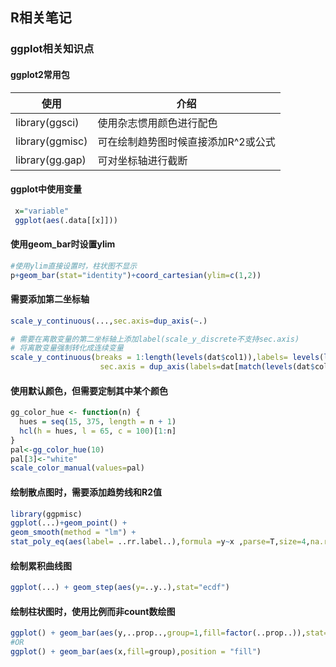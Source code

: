## R相关笔记


### ggplot相关知识点


#### ggplot2常用包

| 使用            | 介绍                                |
| --------------- | ----------------------------------- |
| library(ggsci)  | 使用杂志惯用颜色进行配色            |
| library(ggmisc) | 可在绘制趋势图时候直接添加R^2或公式 |
| library(gg.gap) | 可对坐标轴进行截断                  |

#### ggplot中使用变量
```R
 x="variable"
 ggplot(aes(.data[[x]]))
```

#### 使用geom_bar时设置ylim
```R
#使用ylim直接设置时，柱状图不显示
p+geom_bar(stat="identity")+coord_cartesian(ylim=c(1,2))
```

####  需要添加第二坐标轴
```R
scale_y_continuous(...,sec.axis=dup_axis(~.)

# 需要在离散变量的第二坐标轴上添加label(scale_y_discrete不支持sec.axis)
# 将离散变量强制转化成连续变量
scale_y_continuous(breaks = 1:length(levels(dat$col1)),labels= levels(levels(dat$col1)),
                    sec.axis = dup_axis(labels=dat[match(levels(dat$col1),dat$col1),]$col2))
```

#### 使用默认颜色，但需要定制其中某个颜色
```R
gg_color_hue <- function(n) {
  hues = seq(15, 375, length = n + 1)
  hcl(h = hues, l = 65, c = 100)[1:n]
}
pal<-gg_color_hue(10)
pal[3]<-"white"
scale_color_manual(values=pal)
```

#### 绘制散点图时，需要添加趋势线和R2值
```R
library(ggpmisc)
ggplot(...)+geom_point() +
geom_smooth(method = "lm") +
stat_poly_eq(aes(label= ..rr.label..),formula =y~x ,parse=T,size=4,na.rm=T)
```

#### 绘制累积曲线图
```R
ggplot(...) + geom_step(aes(y=..y..),stat="ecdf") 
```

#### 绘制柱状图时，使用比例而非count数绘图
```R
ggplot() + geom_bar(aes(y,..prop..,group=1,fill=factor(..prop..)),stat="count",show.legend=F)
#OR
ggplot() + geom_bar(aes(x,fill=group),position = "fill")
```



